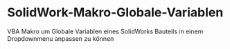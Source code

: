 # SolidWork-Makro-Globale-Variablen
VBA Makro um Globale Variablen eines SolidWorks Bauteils in einem Dropdownmenu anpassen zu können
